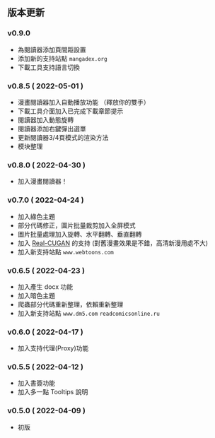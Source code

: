 ## 版本更新

### v0.9.0

- 為閱讀器添加頁間距設置
- 添加新的支持站點 `mangadex.org`
- 下載工具支持語言切換

### v0.8.5 ( 2022-05-01 )

- 漫畫閱讀器加入自動播放功能 （釋放你的雙手）
- 下載工具介面加入已完成下載章節提示
- 閱讀器加入動態旋轉
- 閱讀器添加右鍵彈出選單
- 更新閱讀器3/4頁模式的渲染方法
- 模块整理

### v0.8.0 ( 2022-04-30 )

- 加入漫畫閱讀器！

### v0.7.0 ( 2022-04-24 )

- 加入綠色主題
- 部分代碼修正，圖片批量裁剪加入全屏模式
- 圖片批量處理加入旋轉、水平翻轉、垂直翻轉
- 加入 [Real-CUGAN](https://github.com/nihui/realcugan-ncnn-vulkan) 的支持 (對舊漫畫效果是不錯，高清新漫用處不大)
- 加入新支持站點 `www.webtoons.com`

### v0.6.5 ( 2022-04-23 )

- 加入產生 docx 功能
- 加入暗色主題
- 爬蟲部分代碼重新整理，依賴重新整理
- 加入新支持站點 `www.dm5.com` `readcomicsonline.ru`

### v0.6.0 ( 2022-04-17 )

- 加入支持代理(Proxy)功能

### v0.5.5 ( 2022-04-12 )

- 加入書簽功能
- 加入多一點 Tooltips 說明

### v0.5.0 ( 2022-04-09 )

- 初版